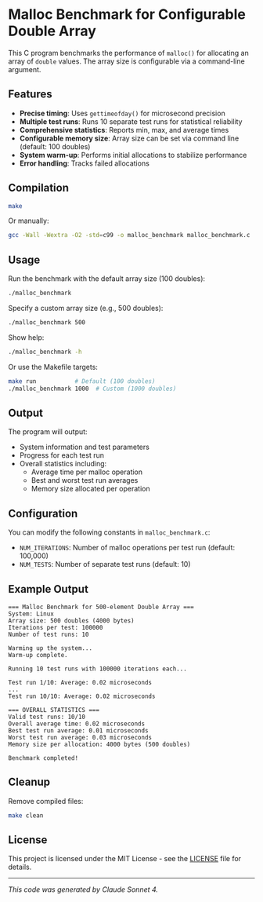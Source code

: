 # Malloc Benchmark for Configurable Double Array

This C program benchmarks the performance of `malloc()` for allocating an array of `double` values. The array size is configurable via a command-line argument.

## Features

- **Precise timing**: Uses `gettimeofday()` for microsecond precision
- **Multiple test runs**: Runs 10 separate test runs for statistical reliability
- **Comprehensive statistics**: Reports min, max, and average times
- **Configurable memory size**: Array size can be set via command line (default: 100 doubles)
- **System warm-up**: Performs initial allocations to stabilize performance
- **Error handling**: Tracks failed allocations

## Compilation

```bash
make
```

Or manually:
```bash
gcc -Wall -Wextra -O2 -std=c99 -o malloc_benchmark malloc_benchmark.c
```

## Usage

Run the benchmark with the default array size (100 doubles):
```bash
./malloc_benchmark
```

Specify a custom array size (e.g., 500 doubles):
```bash
./malloc_benchmark 500
```

Show help:
```bash
./malloc_benchmark -h
```

Or use the Makefile targets:
```bash
make run           # Default (100 doubles)
./malloc_benchmark 1000  # Custom (1000 doubles)
```

## Output

The program will output:
- System information and test parameters
- Progress for each test run
- Overall statistics including:
  - Average time per malloc operation
  - Best and worst test run averages
  - Memory size allocated per operation

## Configuration

You can modify the following constants in `malloc_benchmark.c`:

- `NUM_ITERATIONS`: Number of malloc operations per test run (default: 100,000)
- `NUM_TESTS`: Number of separate test runs (default: 10)

## Example Output

```
=== Malloc Benchmark for 500-element Double Array ===
System: Linux
Array size: 500 doubles (4000 bytes)
Iterations per test: 100000
Number of test runs: 10

Warming up the system...
Warm-up complete.

Running 10 test runs with 100000 iterations each...

Test run 1/10: Average: 0.02 microseconds
...
Test run 10/10: Average: 0.02 microseconds

=== OVERALL STATISTICS ===
Valid test runs: 10/10
Overall average time: 0.02 microseconds
Best test run average: 0.01 microseconds
Worst test run average: 0.03 microseconds
Memory size per allocation: 4000 bytes (500 doubles)

Benchmark completed!
```

## Cleanup

Remove compiled files:
```bash
make clean
```

## License

This project is licensed under the MIT License - see the [LICENSE](LICENSE) file for details.

---

*This code was generated by Claude Sonnet 4.*
